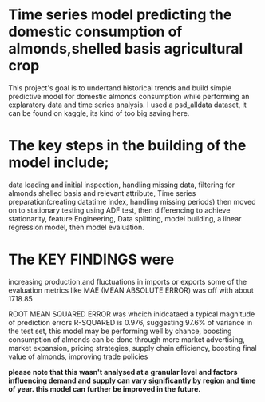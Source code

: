 # **Time series model predicting the domestic consumption of almonds,shelled basis agricultural crop**

This project's goal is to undertand historical trends and build simple predictive model for domestic almonds consumption while performing an explaratory data and time series analysis.
I used a psd_alldata dataset, it can be found on kaggle, its kind of too big saving here.

# The key steps in the building of the model include;
data loading and initial inspection, 
handling missing data,
filtering for almonds shelled basis and relevant attribute, 
Time series preparation(creating datatime index, handling missing periods)
then moved on to stationary testing using ADF test,
then differencing to achieve stationarity,
feature Engineering, 
Data splitting,
model building, a linear regression model,
then model evaluation.

# The KEY FINDINGS were
increasing production,and fluctuations in imports or exports 
some of the evaluation metrics like MAE (MEAN ABSOLUTE ERROR) was off with about 1718.85

ROOT MEAN SQUARED ERROR was whcich inidcataed a typical magnitude of prediction errors
R-SQUARED is 0.976, suggesting 97.6% of variance in the test set, this model may be performing well by chance, boosting consumption of almonds can be done through more market advertising, market expansion, pricing strategies, supply chain efficiency, boosting final value of almonds, improving trade policies

**please note that this wasn't analysed at a granular level and factors influencing demand and supply can vary significantly by region and time of year. this model can further be improved in the future.**
